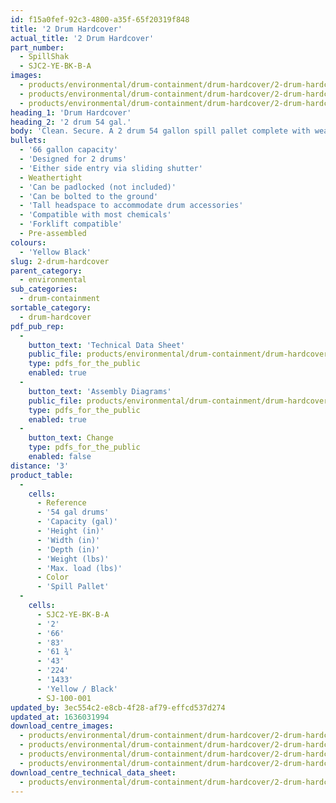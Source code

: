 ```yaml
---
id: f15a0fef-92c3-4800-a35f-65f20319f848
title: '2 Drum Hardcover'
actual_title: '2 Drum Hardcover'
part_number:
  - SpillShak
  - SJC2-YE-BK-B-A
images:
  - products/environmental/drum-containment/drum-hardcover/2-drum-hardcover/images-lr/SJC2_02.jpg
  - products/environmental/drum-containment/drum-hardcover/2-drum-hardcover/images-lr/SJC2_01.jpg
  - products/environmental/drum-containment/drum-hardcover/2-drum-hardcover/images-lr/SJC2_03.jpg
heading_1: 'Drum Hardcover'
heading_2: '2 drum 54 gal.'
body: 'Clean. Secure. A 2 drum 54 gallon spill pallet complete with weathertight hardcover, featuring either side entry via two sliding shutters.'
bullets:
  - '66 gallon capacity'
  - 'Designed for 2 drums'
  - 'Either side entry via sliding shutter'
  - Weathertight
  - 'Can be padlocked (not included)'
  - 'Can be bolted to the ground'
  - 'Tall headspace to accommodate drum accessories'
  - 'Compatible with most chemicals'
  - 'Forklift compatible'
  - Pre-assembled
colours:
  - 'Yellow Black'
slug: 2-drum-hardcover
parent_category:
  - environmental
sub_categories:
  - drum-containment
sortable_category:
  - drum-hardcover
pdf_pub_rep:
  -
    button_text: 'Technical Data Sheet'
    public_file: products/environmental/drum-containment/drum-hardcover/pdf-lr/EV-Spill-Pallet-Hardcover-(2-Drum)-TD_US.pdf
    type: pdfs_for_the_public
    enabled: true
  -
    button_text: 'Assembly Diagrams'
    public_file: products/environmental/drum-containment/drum-hardcover/pdf-lr/PIL-SAL-0029.pdf
    type: pdfs_for_the_public
    enabled: true
  -
    button_text: Change
    type: pdfs_for_the_public
    enabled: false
distance: '3'
product_table:
  -
    cells:
      - Reference
      - '54 gal drums'
      - 'Capacity (gal)'
      - 'Height (in)'
      - 'Width (in)'
      - 'Depth (in)'
      - 'Weight (lbs)'
      - 'Max. load (lbs)'
      - Color
      - 'Spill Pallet'
  -
    cells:
      - SJC2-YE-BK-B-A
      - '2'
      - '66'
      - '83'
      - '61 ¾'
      - '43'
      - '224'
      - '1433'
      - 'Yellow / Black'
      - SJ-100-001
updated_by: 3ec554c2-e8cb-4f28-af79-effcd537d274
updated_at: 1636031994
download_centre_images:
  - products/environmental/drum-containment/drum-hardcover/2-drum-hardcover/images-hr/SJC2_04.jpg
  - products/environmental/drum-containment/drum-hardcover/2-drum-hardcover/images-hr/SJC2_01.jpg
  - products/environmental/drum-containment/drum-hardcover/2-drum-hardcover/images-hr/SJC2_02.jpg
  - products/environmental/drum-containment/drum-hardcover/2-drum-hardcover/images-hr/SJC2_03.jpg
download_centre_technical_data_sheet:
  - products/environmental/drum-containment/drum-hardcover/2-drum-hardcover/pdf-hr/EV-Spill-Pallet-Hardcover-(2-Drum)-TD_US.pdf
---
```

